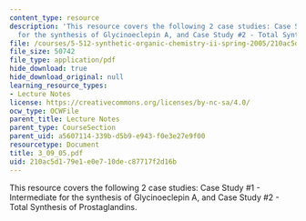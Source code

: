 ```yaml
---
content_type: resource
description: 'This resource covers the following 2 case studies: Case Study #1 - Intermediate
  for the synthesis of Glycinoeclepin A, and Case Study #2 - Total Synthesis of Prostaglandins.'
file: /courses/5-512-synthetic-organic-chemistry-ii-spring-2005/210ac5d179e1e0e710dec87717f2d16b_3_09_05.pdf
file_size: 50742
file_type: application/pdf
hide_download: true
hide_download_original: null
learning_resource_types:
- Lecture Notes
license: https://creativecommons.org/licenses/by-nc-sa/4.0/
ocw_type: OCWFile
parent_title: Lecture Notes
parent_type: CourseSection
parent_uid: a5607114-339b-d5b9-e943-f0e3e27e9f00
resourcetype: Document
title: 3_09_05.pdf
uid: 210ac5d1-79e1-e0e7-10de-c87717f2d16b
---
```

This resource covers the following 2 case studies: Case Study #1 - Intermediate for the synthesis of Glycinoeclepin A, and Case Study #2 - Total Synthesis of Prostaglandins.